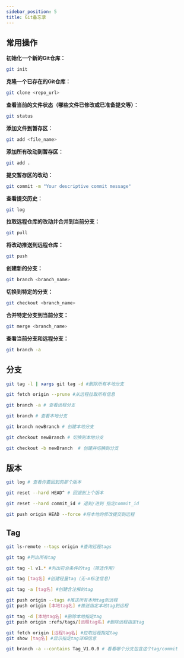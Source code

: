 ```yaml
---
sidebar_position: 5
title: Git备忘录
---
```



## 常用操作

**初始化一个新的Git仓库：**
```bash
git init
```

**克隆一个已存在的Git仓库：**
```bash
git clone <repo_url>
```

**查看当前的文件状态（哪些文件已修改或已准备提交等）：**
```bash
git status
```

**添加文件到暂存区：**
```bash
git add <file_name>
```
**添加所有改动到暂存区：**
```bash
git add .
```

**提交暂存区的改动：**
```bash
git commit -m "Your descriptive commit message"
```

**查看提交历史：**
```bash
git log
```

**拉取远程仓库的改动并合并到当前分支：**
```bash
git pull
```

**将改动推送到远程仓库：**
```bash
git push
```

**创建新的分支：**
```bash
git branch <branch_name>
```

**切换到特定的分支：**
```bash
git checkout <branch_name>
```

**合并特定分支到当前分支：**
```bash
git merge <branch_name>
```

**查看当前分支和远程分支：**
```bash
git branch -a
```

## 分支
``` bash
git tag -l | xargs git tag -d #删除所有本地分支

git fetch origin --prune #从远程拉取所有信息

git branch -a # 查看远程分支

git branch # 查看本地分支

git branch newBranch # 创建本地分支

git checkout newBranch # 切换到本地分支

git checkout -b newBranch  # 创建并切换到分支
```
## 版本
``` bash
git log # 查看你要回到的那个版本

git reset --hard HEAD^ # 回退到上个版本

git reset --hard commit_id # 退到/进到 指定commit_id

git push origin HEAD --force #将本地的修改提交到远程
```
## Tag
``` bash
git ls-remote --tags origin #查询远程tags

git tag #列出所有tag

git tag -l v1.* #列出符合条件的tag（筛选作用）

git tag [tag名] #创建轻量tag（无-m标注信息）

git tag -a [tag名] #创建含注解的tag

git push origin --tags #推送所有本地tag到远程
git push origin [本地tag名] #推送指定本地tag到远程

git tag -d [本地tag名] #删除本地指定tag
git push origin :refs/tags/[远程tag名] #删除远程指定tag

git fetch origin [远程tag名] #拉取远程指定tag
git show [tag名] #显示指定tag详细信息

git branch -a --contains Tag_V1.0.0 # 看看哪个分支包含这个tag/commit
```
